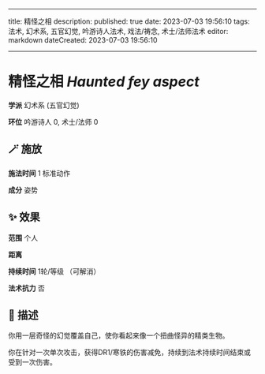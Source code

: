 
---
title: 精怪之相
description: 
published: true
date: 2023-07-03 19:56:10
tags: 法术, 幻术系, 五官幻觉, 吟游诗人法术, 戏法/祷念, 术士/法师法术
editor: markdown
dateCreated: 2023-07-03 19:56:10

---

# **精怪之相** *Haunted fey aspect*

**学派** 幻术系 (五官幻觉) 

**环位** 吟游诗人 0, 术士/法师 0

## 🪄 施放

**施法时间** 1 标准动作

**成分** 姿势

## ✨ 效果  

**范围** 个人

**距离**   

**持续时间** 1轮/等级 （可解消） 

**法术抗力** 否

## 📖 描述

你用一层奇怪的幻觉覆盖自己，使你看起来像一个扭曲怪异的精类生物。

你在针对一次单次攻击，获得DR1/寒铁的伤害减免，持续到法术持续时间结束或受到一次伤害。
    